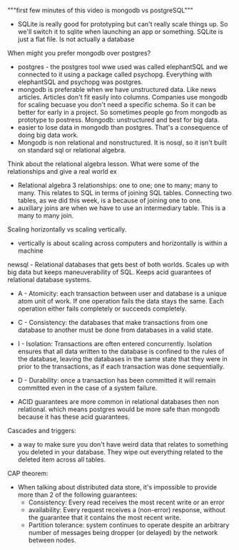 """first few minutes of this video is mongodb vs postgreSQL"""
- SQLite is really good for prototyping but can't really scale things up. So we'll switch it to sqlite when launching an app or something. SQLite is just a flat file. Is not actually a database

When might you prefer mongodb over postgres?
- postgres - the postgres tool wwe used was called elephantSQL and we connected to it using a package called psychopg. Everything with elephantSQL and psychopg was postgres.
- mongodb is preferable when we have unstructured data. Like news articles. Articles don't fit easily into columns. Companies use mongodb for scaling becuase you don't need a specific schema. So it can be better for early in a project. So sometimes people go from mongodb as prototype to postress. Mongodb: unstructured and best for big data.
- easier to lose data in mongodb than postgres. That's a consequence of doing big data work.
- Mongodb is non relational and nonstructured. It is nosql, so it isn't built on standard sql or relational algebra.

Think about the relational algebra lesson. What were some of the relationships and give a real world ex
- Relational algebra 3 relationships: one to one; one to many; many to many. This relates to SQL in terms of joining SQL tables. Connecting two tables, as we did this week, is a because of joining one to one.
- auxiliary joins are when we have to use an intermediary table. This is a many to many join.

Scaling horizontally vs scaling vertically.
- vertically is about scaling across computers and horizontally is within a machine

newsql - Relational databases that gets best of both worlds. Scales up with big data but keeps maneuverability of SQL. Keeps acid guarantees of relational database systems.

- A - Atomicity: each transaction between user and database is a unique atom unit of work. If one operation fails the data stays the same. Each operation either fails completely or succeeds completely.
- C - Consistency: the databases that make transactions from one database to another must be done from databases in a valid state.
- I - Isolation: Transactions are often entered concurrently. Isolation ensures that all data written to the database is confined to the rules of the database, leaving the databases in the same state that they were in prior to the transactions, as if each transaction was done sequentially.
- D - Durability: once a transaction has been committed it will remain committed even in the case of a system failure.

- ACID guarantees are more common in relational databases then non relational. which means postgres would be more safe than mongodb because it has these acid guarantees.

Cascades and triggers:
- a way to make sure you don't have weird data that relates to something you deleted in your database. They wipe out everything related to the deleted item across all tables.

CAP theorem:
- When talking about distributed data store, it's impossible to provide more than 2 of the following guarantees:
  - Consistency: Every read receives the most recent write or an error
  - availability: Every request receives a (non-error) response, without the guarantee that it contains the most recent write.
  - Partition tolerance: system continues to operate despite an arbitrary number of messages being dropper (or delayed) by the network between nodes.
